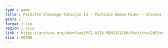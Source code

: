 ```yaml
---
type : game
title : Pachitte Chonmage Tatsujin 14 - Pachinko Kamen Rider - Shocker Zenmetsu Daisakusen (Japan)
genre : 
format : iso
region : asia
link : https://archive.org/download/PS2-ASIA-ROMS321COM/Pachitte%20Chonmage%20Tatsujin%2014%20-%20Pachinko%20Kamen%20Rider%20-%20Shocker%20Zenmetsu%20Daisakusen%20%28Japan%29.7z
size : 803MB
---
```

